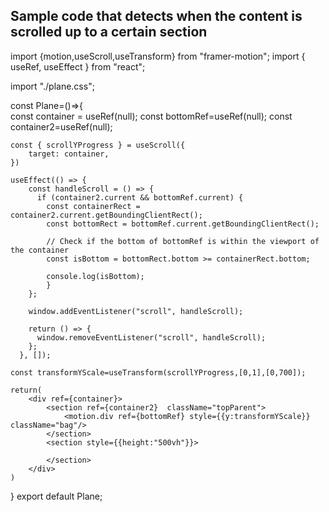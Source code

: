 ## Sample code that detects when the content is scrolled up to a certain section 

import {motion,useScroll,useTransform} from "framer-motion";
import { useRef, useEffect } from "react";

import "./plane.css";

const Plane=()=>{   
    const container = useRef<HTMLDivElement>(null);
    const bottomRef=useRef<HTMLDivElement>(null);
    const container2=useRef<HTMLDivElement>(null);
    

    const { scrollYProgress } = useScroll({
        target: container,
    })
    
    useEffect(() => {
        const handleScroll = () => {
          if (container2.current && bottomRef.current) {
            const containerRect = container2.current.getBoundingClientRect();
            const bottomRect = bottomRef.current.getBoundingClientRect();
    
            // Check if the bottom of bottomRef is within the viewport of the container
            const isBottom = bottomRect.bottom >= containerRect.bottom;
    
            console.log(isBottom);
            }
        };
    
        window.addEventListener("scroll", handleScroll);
        
        return () => {
          window.removeEventListener("scroll", handleScroll);
        };
      }, []);

    const transformYScale=useTransform(scrollYProgress,[0,1],[0,700]);
 
    return(
        <div ref={container}> 
            <section ref={container2}  className="topParent">
                <motion.div ref={bottomRef} style={{y:transformYScale}} className="bag"/>
            </section>
            <section style={{height:"500vh"}}>

            </section>
        </div>
    )
}
export default Plane;